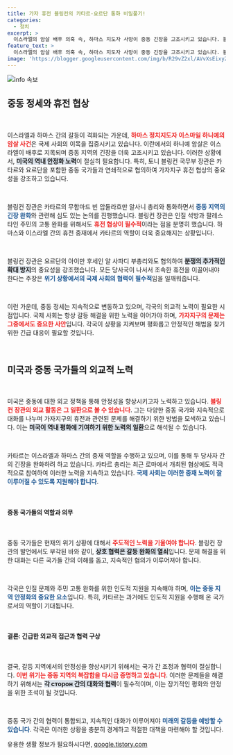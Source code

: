 ```yaml
---
title: 가자 휴전 블링컨의 카타르·요르단 통화 비밀풀기!
categories:
  - 정치
excerpt: >
  이스라엘의 암살 배후 의혹 속, 하마스 지도자 사망이 중동 긴장을 고조시키고 있습니다. 블링컨 장관은 카타르, 요르단과의 긴급 통화로 가자지구 휴전 협상의 필요성을 역설하며 분쟁 확산 방지를 강조했습니다. 클릭해 상세 내용을 확인하세요!
feature_text: >
  이스라엘의 암살 배후 의혹 속, 하마스 지도자 사망이 중동 긴장을 고조시키고 있습니다. 블링컨 장관은 카타르, 요르단과의 긴급 통화로 가자지구 휴전 협상의 필요성을 역설하며 분쟁 확산 방지를 강조했습니다. 클릭해 상세 내용을 확인하세요!
image: 'https://blogger.googleusercontent.com/img/b/R29vZ2xl/AVvXsEixyZcFfHzMRdzZMjFBmAUKJYCLCGyLL1o632UiGVXcaFdKo_bkvkuCioo0uUKlGfBVcT3P84aROyZIXSBEx3Aw5nCQ3pTgDom1WDC4m8eifvWiAmWEEVb4x6G_l8C0QH225ldMjyaFvpxGEBGNO37VmDTDMHGhJPq73UglMfDca1-0aw/s1600/blogspot.png'
---
```


<p><img src="https://blogger.googleusercontent.com/img/b/R29vZ2xl/AVvXsEixyZcFfHzMRdzZMjFBmAUKJYCLCGyLL1o632UiGVXcaFdKo_bkvkuCioo0uUKlGfBVcT3P84aROyZIXSBEx3Aw5nCQ3pTgDom1WDC4m8eifvWiAmWEEVb4x6G_l8C0QH225ldMjyaFvpxGEBGNO37VmDTDMHGhJPq73UglMfDca1-0aw/s1600/blogspot.png" alt="info 속보" /></p>

<h2 data-ke-size="size26">중동 정세와 휴전 협상</h2>

<p data-ke-size="size16">&nbsp;</p>

<p>이스라엘과 하마스 간의 갈등이 격화되는 가운데, <b><span style="color: #ee2323;">하마스 정치지도자 이스마일 하니예의 암살 사건</span></b>은 국제 사회의 이목을 집중시키고 있습니다. 이란에서의 하니예 암살은 이스라엘이 배후로 지목되며 중동 지역의 긴장을 더욱 고조시키고 있습니다. 이러한 상황에서, <b><span style="background-color: #21538527;">미국의 역내 안정화 노력</span></b>이 절실히 필요합니다. 특히, 토니 블링컨 국무부 장관은 카타르와 요르단을 포함한 중동 국가들과 연쇄적으로 협의하여 가자지구 휴전 협상의 중요성을 강조하고 있습니다. </p>

<p data-ke-size="size16">&nbsp;</p>

<p>블링컨 장관은 카타르의 무함마드 빈 압둘라흐만 알사니 총리와 통화하면서 <b><span style="color: #1a5490;">중동 지역의 긴장 완화</span></b>와 관련해 심도 있는 논의를 진행했습니다. 블링컨 장관은 인질 석방과 팔레스타인 주민의 고통 완화를 위해서도 <b><span style="color: #ee2323;">휴전 협상이 필수적</span></b>이라는 점을 분명히 했습니다. 하마스와 이스라엘 간의 휴전 중재에서 카타르의 역할이 더욱 중요해지는 상황입니다.</p>

<p data-ke-size="size16">&nbsp;</p>

<p>블링컨 장관은 요르단의 아이만 후세인 알 사파디 부총리와도 협의하여 <b><span style="background-color: #21538527;">분쟁의 추가적인 확대 방지</span></b>의 중요성을 강조했습니다. 모든 당사국이 나서서 조속한 휴전을 이끌어내야 한다는 주장은 <b><span style="color: #1a5490;">위기 상황에서의 국제 사회의 협력이 필수적</span></b>임을 일깨워줍니다. </p>

<p data-ke-size="size16">&nbsp;</p>

<p>이런 가운데, 중동 정세는 지속적으로 변동하고 있으며, 각국의 외교적 노력이 필요한 시점입니다. 국제 사회는 항상 갈등 해결을 위한 노력을 이어가야 하며, <b><span style="color: #ee2323;">가자지구의 문제는 그중에서도 중요한 사안</span></b>입니다. 각국이 상황을 지켜보며 평화롭고 안정적인 해법을 찾기 위한 긴급 대응이 필요할 것입니다. </p>

<p data-ke-size="size16">&nbsp;</p>

<h2 data-ke-size="size26">미국과 중동 국가들의 외교적 노력</h2>

<p data-ke-size="size16">&nbsp;</p>

<p>미국은 중동에 대한 외교 정책을 통해 안정성을 향상시키고자 노력하고 있습니다. <b><span style="color: #ee2323;">블링컨 장관의 외교 활동은 그 일환으로 볼 수 있습니다</span></b>. 그는 다양한 중동 국가와 지속적으로 대화를 나누며 가자지구의 휴전과 관련된 문제를 해결하기 위한 방법을 모색하고 있습니다. 이는 <b><span style="background-color: #21538527;">미국이 역내 평화에 기여하기 위한 노력의 일환</span></b>으로 해석될 수 있습니다.</p>

<p data-ke-size="size16">&nbsp;</p>

<p>카타르는 이스라엘과 하마스 간의 중재 역할을 수행하고 있으며, 이를 통해 두 당사자 간의 긴장을 완화하려 하고 있습니다. 카타르 총리는 최근 로마에서 개최된 협상에도 적극적으로 참여하여 이러한 노력을 지속하고 있습니다. <b><span style="color: #1a5490;">국제 사회는 이러한 중재 노력이 잘 이루어질 수 있도록 지원해야 합니다</span></b>.</p>

<p data-ke-size="size16">&nbsp;</p>

<h4>중동 국가들의 역할과 의무</h4>

<p data-ke-size="size16">&nbsp;</p>

<p>중동 국가들은 현재의 위기 상황에 대해서 <b><span style="color: #ee2323;">주도적인 노력을 기울여야 합니다</span></b>. 블링컨 장관의 발언에서도 부각된 바와 같이, <b><span style="background-color: #21538527;">상호 협력은 갈등 완화의 열쇠</span></b>입니다. 문제 해결을 위한 대화는 다른 국가들 간의 이해를 돕고, 지속적인 협의가 이루어져야 합니다.</p>

<p data-ke-size="size16">&nbsp;</p>

<p>각국은 인질 문제와 주민 고통 완화를 위한 인도적 지원을 지속해야 하며, <b><span style="color: #1a5490;">이는 중동 지역 안정화의 중요한 요소</span></b>입니다. 특히, 카타르는 과거에도 인도적 지원을 수행해 온 국가로서의 역할이 기대됩니다. </p>

<p data-ke-size="size16">&nbsp;</p>

<h4>결론: 긴급한 외교적 접근과 협력 구상</h4>

<p data-ke-size="size16">&nbsp;</p>

<p>결국, 갈등 지역에서의 안정성을 향상시키기 위해서는 국가 간 조정과 협력이 절실합니다. <b><span style="color: #ee2323;">이번 위기는 중동 지역의 복잡함을 다시금 증명하고 있습니다</span></b>. 이러한 문제들을 해결하기 위해서는 <b><span style="background-color: #21538527;">각 сторон 간의 대화와 협력</span></b>이 필수적이며, 이는 장기적인 평화와 안정을 위한 초석이 될 것입니다. </p>

<p data-ke-size="size16">&nbsp;</p>

<p>중동 국가 간의 협력이 통합되고, 지속적인 대화가 이루어져야 <b><span style="color: #1a5490;">미래의 갈등을 예방할 수 있습니다</span></b>. 각국은 이러한 상황을 충분히 경계하고 적절한 대책을 마련해야 할 것입니다.</p>
유용한 생활 정보가 필요하시다면, <a href="https://qoogle.tistory.com" rel="dofollow">qoogle.tistory.com</a>


